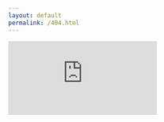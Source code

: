 ```yaml
---
layout: default
permalink: /404.html
---
```

<div id="cusdis_thread"
  data-host="https://cusdis.com"
  data-app-id="5fce21a3-9b85-4794-b6f6-e0eaaf788ced"
  data-page-id="{{ page.url | slugify }}"
  data-page-url="{{ site.url }}{% if site.baseurl %}{{ site.baseurl }}{% endif %}{{ page.url }}"
  data-page-title="{{ page.title | escape }}"
>
</div>
<script async defer src="https://cusdis.com/js/cusdis.es.js"></script>
<iframe class="iframe" name="embed_readwrite" src="https://pad.ouvaton.coop/short-ref?alwaysShowChat=true&showLineNumbers=true&useMonospaceFont=true&noColors=true" frameborder="0" title="Embedded Pad"></iframe>

